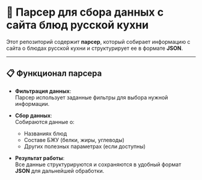 # 🥗 Парсер для сбора данных с сайта блюд русской кухни  

Этот репозиторий содержит **парсер**, который собирает информацию с сайта о блюдах русской кухни и структурирует ее в формате **JSON**.  

---

## 📋 Функционал парсера  

- **Фильтрация данных**:  
  Парсер использует заданные фильтры для выбора нужной информации.  

- **Сбор данных**:  
  Собираются данные о:  
  - Названиях блюд  
  - Составе БЖУ (белки, жиры, углеводы)  
  - Других полезных параметрах (если доступны)  

- **Результат работы**:  
  Все данные структурируются и сохраняются в удобный формат **JSON** для дальнейшей обработки.  

